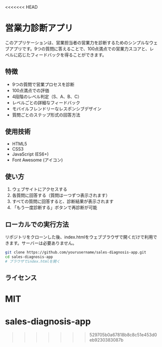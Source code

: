 <<<<<<< HEAD
# 営業力診断アプリ

このアプリケーションは、営業担当者の営業力を診断するためのシンプルなウェブアプリです。9つの質問に答えることで、100点満点での営業力スコアと、レベルに応じたフィードバックを得ることができます。

## 特徴

- 9つの質問で営業プロセスを診断
- 100点満点での評価
- 4段階のレベル判定（S、A、B、C）
- レベルごとの詳細なフィードバック
- モバイルフレンドリーなレスポンシブデザイン
- 質問ごとのステップ形式の回答方法

## 使用技術

- HTML5
- CSS3
- JavaScript (ES6+)
- Font Awesome (アイコン)

## 使い方

1. ウェブサイトにアクセスする
2. 各質問に回答する（質問は一つずつ表示されます）
3. すべての質問に回答すると、診断結果が表示されます
4. 「もう一度診断する」ボタンで再診断が可能

## ローカルでの実行方法

リポジトリをクローンした後、index.htmlをウェブブラウザで開くだけで利用できます。サーバーは必要ありません。

```bash
git clone https://github.com/yourusername/sales-diagnosis-app.git
cd sales-diagnosis-app
# ブラウザでindex.htmlを開く
```

## ライセンス

MIT
=======
# sales-diagnosis-app
>>>>>>> 529705b0a67818b8c8c51e453d0eb9230383087b
